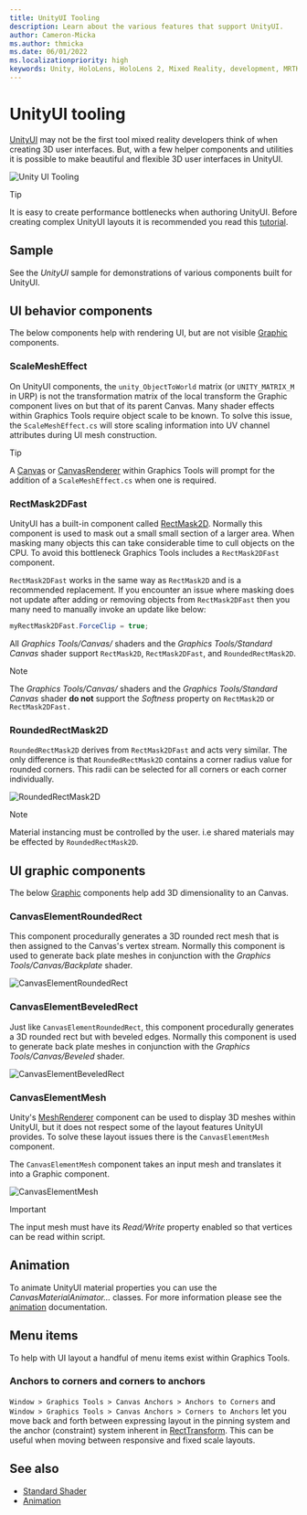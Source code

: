 ```yaml
---
title: UnityUI Tooling
description: Learn about the various features that support UnityUI.
author: Cameron-Micka
ms.author: thmicka
ms.date: 06/01/2022
ms.localizationpriority: high
keywords: Unity, HoloLens, HoloLens 2, Mixed Reality, development, MRTK, Graphics Tools, MRGT, MR Graphics Tools, Standard Shader, Mesh Outlines
---
```


# UnityUI tooling

[UnityUI](https://docs.unity3d.com/Packages/com.unity.ugui@1.0/manual/index.html) may not be the first tool mixed reality developers think of when creating 3D user interfaces. But, with a few helper components and utilities it is possible to make beautiful and flexible 3D user interfaces in UnityUI.

![Unity UI Tooling](images/UnityUITooling/UnityUITooling.jpg)

>[!TIP]
> It is easy to create performance bottlenecks when authoring UnityUI. Before creating complex UnityUI layouts it is recommended you read this [tutorial](https://learn.unity.com/tutorial/optimizing-unity-ui).

## Sample

See the *UnityUI* sample for demonstrations of various components built for UnityUI.

## UI behavior components

The below components help with rendering UI, but are not visible [Graphic](https://docs.unity3d.com/Packages/com.unity.ugui@1.0/api/UnityEngine.UI.Graphic.html) components.

### ScaleMeshEffect

On UnityUI components, the `unity_ObjectToWorld` matrix (or `UNITY_MATRIX_M`  in URP) is not the transformation matrix of the local transform the Graphic component lives on but that of its parent Canvas. Many shader effects within Graphics Tools require object scale to be known. To solve this issue, the `ScaleMeshEffect.cs` will store scaling information into UV channel attributes during UI mesh construction.

>[!TIP]
> A [Canvas](https://docs.unity3d.com/ScriptReference/Canvas.html) or [CanvasRenderer](https://docs.unity3d.com/ScriptReference/CanvasRenderer.html) within Graphics Tools will prompt for the addition of a `ScaleMeshEffect.cs` when one is required.

### RectMask2DFast

UnityUI has a built-in component called [RectMask2D](https://docs.unity3d.com/Packages/com.unity.ugui@1.0/manual/script-RectMask2D.html). Normally this component is used to mask out a small small section of a larger area. When masking many objects this can take considerable time to cull objects on the CPU. To avoid this bottleneck Graphics Tools includes a `RectMask2DFast` component.

`RectMask2DFast` works in the same way as `RectMask2D` and is a recommended replacement. If you encounter an issue where masking does not update after adding or removing objects from `RectMask2DFast` then you many need to manually invoke an update like below:

```C#
myRectMask2DFast.ForceClip = true;
```

All *Graphics Tools/Canvas/* shaders and the *Graphics Tools/Standard Canvas* shader support `RectMask2D`, `RectMask2DFast`, and `RoundedRectMask2D`.

>[!NOTE]
> The *Graphics Tools/Canvas/* shaders and the *Graphics Tools/Standard Canvas* shader **do not** support the *Softness* property on `RectMask2D` or `RectMask2DFast.`

### RoundedRectMask2D

`RoundedRectMask2D` derives from `RectMask2DFast` and acts very similar. The only difference is that `RoundedRectMask2D` contains a corner radius value for rounded corners. This radii can be selected for all corners or each corner individually.

![RoundedRectMask2D](images/UnityUITooling/RoundedRectMask2D.jpg)

>[!NOTE]
> Material instancing must be controlled by the user. i.e shared materials may be effected by `RoundedRectMask2D`.

## UI graphic components

The below [Graphic](https://docs.unity3d.com/Packages/com.unity.ugui@1.0/api/UnityEngine.UI.Graphic.html) components help add 3D dimensionality to an Canvas.

### CanvasElementRoundedRect

This component procedurally generates a 3D rounded rect mesh that is then assigned to the Canvas's vertex stream. Normally this component is used to generate back plate meshes in conjunction with the *Graphics Tools/Canvas/Backplate* shader.

![CanvasElementRoundedRect](images/UnityUITooling/CanvasElementRoundedRect.jpg)

### CanvasElementBeveledRect

Just like `CanvasElementRoundedRect`, this component procedurally generates a 3D rounded rect but with beveled edges. Normally this component is used to generate back plate meshes in conjunction with the *Graphics Tools/Canvas/Beveled* shader.

![CanvasElementBeveledRect](images/UnityUITooling/CanvasElementBeveledRect.jpg)

### CanvasElementMesh

Unity's [MeshRenderer](https://docs.unity3d.com/ScriptReference/MeshRenderer.html) component can be used to display 3D meshes within UnityUI, but it does not respect some of the layout features UnityUI provides. To solve these layout issues there is the `CanvasElementMesh` component.

 The `CanvasElementMesh` component takes an input mesh and translates it into a Graphic component.

![CanvasElementMesh](images/UnityUITooling/CanvasElementMesh.jpg)

>[!IMPORTANT]
> The input mesh must have its *Read/Write* property enabled so that vertices can be read within script.

## Animation

To animate UnityUI material properties you can use the *CanvasMaterialAnimator...* classes. For more information please see the [animation](animation.md) documentation.

## Menu items

To help with UI layout a handful of menu items exist within Graphics Tools.

### Anchors to corners and corners to anchors

`Window > Graphics Tools > Canvas Anchors > Anchors to Corners` and `Window > Graphics Tools > Canvas Anchors > Corners to Anchors` let you move back and forth between expressing layout in the pinning system and the anchor (constraint) system inherent in [RectTransform](https://docs.unity3d.com/ScriptReference/RectTransform.html). This can be useful when moving between responsive and fixed scale layouts.

## See also

* [Standard Shader](standard-shader.md)
* [Animation](animation.md)
